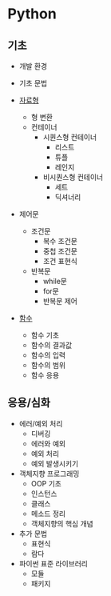 # Python

## 기초

- 개발 환경
- 기초 문법

- [자료형](Python_자료형.md)
  - 형 변환
  - 컨테이너
    - 시퀀스형 컨테이너
      - 리스트
      - 튜플
      - 레인지
    - 비시퀀스형 컨테이너
      - 세트
      - 딕셔너리
- 제어문
  - 조건문
    - 복수 조건문
    - 중첩 조건문
    - 조건 표현식
  - 반복문
    - while문
    - for문
    - 반복문 제어
- [함수](Python_함수.md)
  - 함수 기초
  - 함수의 결과값
  - 함수의 입력
  - 함수의 범위
  - 함수 응용

## 응용/심화

- 에러/예외 처리
  - 디버깅
  - 에러와 예외
  - 예외 처리
  - 예외 발생시키기
- 객체지향 프로그래밍
  - OOP 기초
  - 인스턴스
  - 클래스
  - 메소드 정리
  - 객체지향의 핵심 개념
- 추가 문법
  - 표현식
  - 람다
- 파이썬 표준 라이브러리
  - 모듈
  - 패키지
